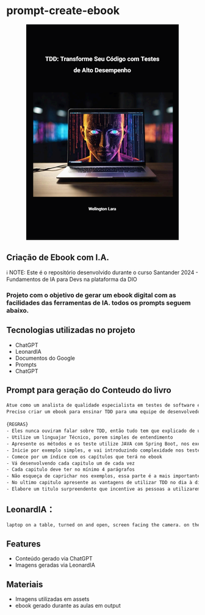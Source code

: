 # prompt-create-ebook
<p align="center">
<img 
    src="./assets/livro.png"
    width="400"  
/>
</p>

## Criação de Ebook com I.A.

ℹ️ NOTE: Este é o repositório desenvolvido durante o curso Santander 2024 - Fundamentos de IA para Devs na plataforma da DIO

### Projeto com o objetivo de gerar um ebook digital com as facilidades das ferramentas de IA. todos os prompts seguem abaixo.

## Tecnologias utilizadas no projeto
- ChatGPT
- LeonardIA
- Documentos do Google
- Prompts
- ChatGPT

## Prompt para geração do Conteudo do livro
```bash
Atue como um analista de qualidade especialista em testes de software e TDD
Preciso criar um ebook para ensinar TDD para uma equipe de desenvolvedores Junior

{REGRAS} 
- Eles nunca ouviram falar sobre TDD, então tudo tem que explicado de uma maneira simples de forma que um desenvolvedor júnior consiga entender
- Utilize um linguajar Técnico, porem simples de entendimento
- Apresente os métodos e os teste utilize JAVA com Spring Boot, nos exemplos
- Inicie por exemplo simples, e vai introduzindo complexidade nos testes
- Comece por um índice com os capítulos que terá no ebook
- Vá desenvolvendo cada capitulo um de cada vez
- Cada capitulo deve ter no mínimo 4 parágrafos
- Não esqueça de caprichar nos exemplos, essa parte é a mais importantes.
- No ultimo capitulo apresente as vantagens de utilizar TDD no dia à dia.
- Elabore um titulo surpreendente que incentive as pessoas a utilizarem o TDD  
```

## LeonardIA：
```bash
laptop on a table, turned on and open, screen facing the camera. on the programming screen displaying source code, colored lights coming out of the screen, where the source codes come out of the screen, face of a humanoid being coming out of the screen and helping the computer operator
```

## Features
- Conteúdo gerado via ChatGPT
- Imagens geradas via LeonardIA

## Materiais
- Imagens utilizadas em assets
- ebook gerado durante as aulas em output
